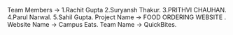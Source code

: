 Team Members -> 1.Rachit Gupta
                2.Suryansh Thakur.
                3.PRITHVI CHAUHAN.
                4.Parul Narwal.
                5.Sahil Gupta.
Project Name -> FOOD ORDERING WEBSITE .
Website Name -> Campus Eats.
Team Name -> QuickBites.

